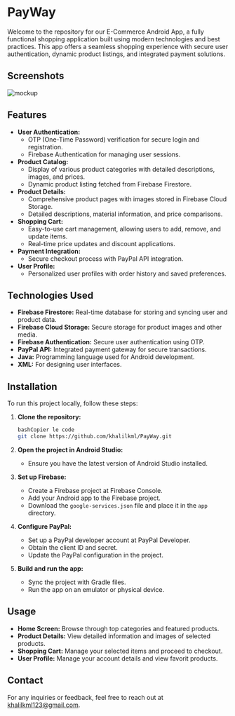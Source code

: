 # PayWay

Welcome to the repository for our E-Commerce Android App, a fully functional shopping application built using modern technologies and best practices. This app offers a seamless shopping experience with secure user authentication, dynamic product listings, and integrated payment solutions.

## Screenshots
![mockup](https://github.com/khalilkml/PayWay/assets/98777119/61b6b757-f61f-4b3c-98cf-a33e2da79916)


## Features

- **User Authentication:**
    - OTP (One-Time Password) verification for secure login and registration.
    - Firebase Authentication for managing user sessions.
- **Product Catalog:**
    - Display of various product categories with detailed descriptions, images, and prices.
    - Dynamic product listing fetched from Firebase Firestore.
- **Product Details:**
    - Comprehensive product pages with images stored in Firebase Cloud Storage.
    - Detailed descriptions, material information, and price comparisons.
- **Shopping Cart:**
    - Easy-to-use cart management, allowing users to add, remove, and update items.
    - Real-time price updates and discount applications.
- **Payment Integration:**
    - Secure checkout process with PayPal API integration.
- **User Profile:**
    - Personalized user profiles with order history and saved preferences.

## Technologies Used

- **Firebase Firestore:** Real-time database for storing and syncing user and product data.
- **Firebase Cloud Storage:** Secure storage for product images and other media.
- **Firebase Authentication:** Secure user authentication using OTP.
- **PayPal API:** Integrated payment gateway for secure transactions.
- **Java:** Programming language used for Android development.
- **XML:** For designing user interfaces.

## Installation

To run this project locally, follow these steps:

1. **Clone the repository:**
    
    ```bash
    bashCopier le code
    git clone https://github.com/khalilkml/PayWay.git
    
    ```
    
2. **Open the project in Android Studio:**
    - Ensure you have the latest version of Android Studio installed.
3. **Set up Firebase:**
    - Create a Firebase project at Firebase Console.
    - Add your Android app to the Firebase project.
    - Download the `google-services.json` file and place it in the `app` directory.
4. **Configure PayPal:**
    - Set up a PayPal developer account at PayPal Developer.
    - Obtain the client ID and secret.
    - Update the PayPal configuration in the project.
5. **Build and run the app:**
    - Sync the project with Gradle files.
    - Run the app on an emulator or physical device.

## Usage

- **Home Screen:** Browse through top categories and featured products.
- **Product Details:** View detailed information and images of selected products.
- **Shopping Cart:** Manage your selected items and proceed to checkout.
- **User Profile:** Manage your account details and view favorit products.

## Contact

For any inquiries or feedback, feel free to reach out at khalilkml123@gmail.com.
